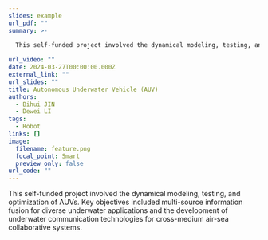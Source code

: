 ```yaml
---
slides: example
url_pdf: ""
summary: >-
  
  This self-funded project involved the dynamical modeling, testing, and optimization of AUVs. Key objectives included multi-source information fusion for diverse underwater applications and the development of underwater communication technologies for cross-medium air-sea collaborative systems.

url_video: ""
date: 2024-03-27T00:00:00.000Z
external_link: ""
url_slides: ""
title: Autonomous Underwater Vehicle (AUV)
authors:
  - Bihui JIN
  - Dewei LI
tags:
  - Robot
links: []
image:
  filename: feature.png
  focal_point: Smart
  preview_only: false
url_code: ""
---
```



This self-funded project involved the dynamical modeling, testing, and optimization of AUVs. Key objectives included multi-source information fusion for diverse underwater applications and the development of underwater communication technologies for cross-medium air-sea collaborative systems.
